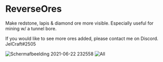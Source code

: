 # ReverseOres
Make redstone, lapis &amp; diamond ore more visible. Especially useful for mining w/ a tunnel bore.

If you would like to see more ores added, please contact me on Discord. JelCraft#2505


![Schermafbeelding 2021-06-22 232558](https://user-images.githubusercontent.com/61025393/123001792-690c0680-d3b1-11eb-9b99-782d9503955b.png)
![All](https://user-images.githubusercontent.com/61025393/123001818-74f7c880-d3b1-11eb-9e8a-64226260d5fe.png)
